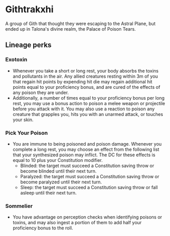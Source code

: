 # Githtrakxhi
A group of Gith that thought they were escaping to the Astral Plane, but ended up in Talona's divine realm, the Palace of Poison Tears.

## Lineage perks
### Exotoxin
 - Whenever you take a short or long rest, your body absorbs the toxins and pollutants in the air. Any allied creatures resting within 3m of you that regain hit points by expending hit die may regain additional hit points equal to your proficiency bonus, and are cured of the effects of any poison they are under.
 - Additionally, a number of times equal to your proficiency bonus per long rest, you may use a bonus action to poison a melee weapon or projectile before you attack with it. You may also use a reaction to poison any creature that grapples you, hits you with an unarmed attack, or touches your skin.

### Pick Your Poison
 - You are immune to being poisoned and poison damage. Whenever you complete a long rest, you may choose an effect from the following list that your synthesized poison may inflict. The DC for these effects is equal to 10 plus your Constitution modifier.
    - Blinded: the target must succeed a Constitution saving throw or become blinded until their next turn.
    - Paralyzed: the target must succeed a Constitution saving throw or become paralyzed until their next turn.
    - Sleep: the target must succeed a Constitution saving throw or fall asleep until their next turn.

### Sommelier
 - You have advantage on perception checks when identifying poisons or toxins, and may also ingest a portion of them to add half your proficiency bonus to the roll.